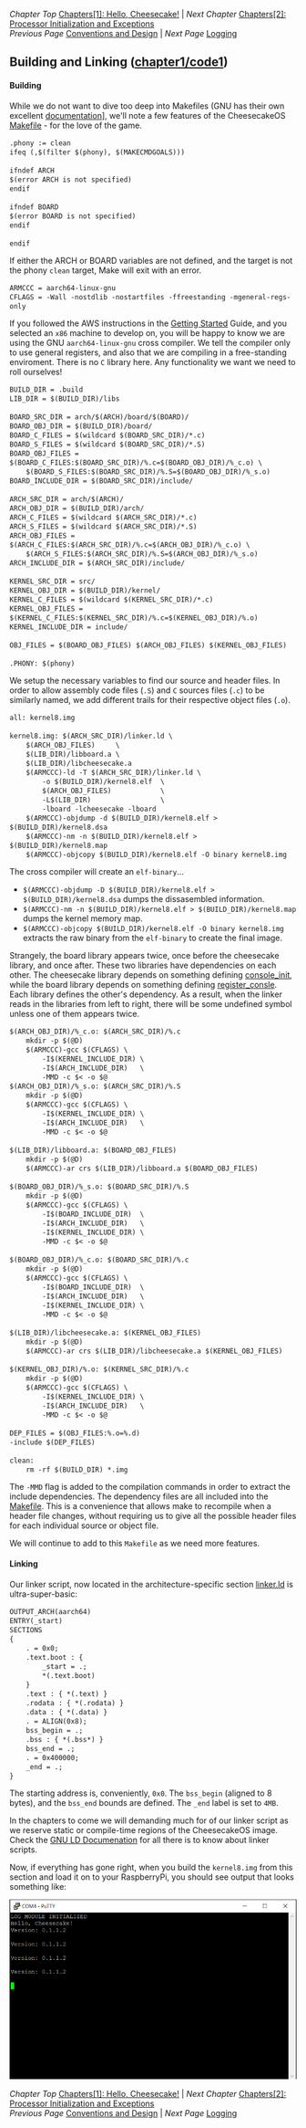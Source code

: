 *Chapter Top* [Chapters[1]: Hello, Cheesecake!](chapter1.md)  |  *Next Chapter* [Chapters[2]: Processor Initialization and Exceptions](../chapter2/chapter2.md)  
*Previous Page* [Conventions and Design](conventions-design.md)  |  *Next Page* [Logging](logging.md)

## Building and Linking ([chapter1/code1](code1))

#### Building

While we do not want to dive too deep into Makefiles (GNU has their own excellent [documentation](https://www.gnu.org/software/make/manual/make.html)], we'll note a few features of the CheesecakeOS [Makefile](code1/Makefile) - for the love of the game.

```make
.phony := clean
ifeq (,$(filter $(phony), $(MAKECMDGOALS)))

ifndef ARCH
$(error ARCH is not specified)
endif

ifndef BOARD
$(error BOARD is not specified)
endif

endif
```
If either the ARCH or BOARD variables are not defined, and the target is not the phony `clean` target, Make will exit with an error.
```make
ARMCCC = aarch64-linux-gnu
CFLAGS = -Wall -nostdlib -nostartfiles -ffreestanding -mgeneral-regs-only
```
If you followed the AWS instructions in the [Getting Started](../chapter0/getting-started.md) Guide, and you selected an `x86` machine to develop on, you will be happy to know we are using the GNU `aarch64-linux-gnu` cross compiler. We tell the compiler only to use general registers, and also that we are compiling in a free-standing enviroment. There is no `C` library here. Any functionality we want we need to roll ourselves!
```make
BUILD_DIR = .build
LIB_DIR = $(BUILD_DIR)/libs

BOARD_SRC_DIR = arch/$(ARCH)/board/$(BOARD)/
BOARD_OBJ_DIR = $(BUILD_DIR)/board/
BOARD_C_FILES = $(wildcard $(BOARD_SRC_DIR)/*.c)
BOARD_S_FILES = $(wildcard $(BOARD_SRC_DIR)/*.S)
BOARD_OBJ_FILES = $(BOARD_C_FILES:$(BOARD_SRC_DIR)/%.c=$(BOARD_OBJ_DIR)/%_c.o) \
    $(BOARD_S_FILES:$(BOARD_SRC_DIR)/%.S=$(BOARD_OBJ_DIR)/%_s.o)
BOARD_INCLUDE_DIR = $(BOARD_SRC_DIR)/include/

ARCH_SRC_DIR = arch/$(ARCH)/
ARCH_OBJ_DIR = $(BUILD_DIR)/arch/
ARCH_C_FILES = $(wildcard $(ARCH_SRC_DIR)/*.c)
ARCH_S_FILES = $(wildcard $(ARCH_SRC_DIR)/*.S)
ARCH_OBJ_FILES = $(ARCH_C_FILES:$(ARCH_SRC_DIR)/%.c=$(ARCH_OBJ_DIR)/%_c.o) \
    $(ARCH_S_FILES:$(ARCH_SRC_DIR)/%.S=$(ARCH_OBJ_DIR)/%_s.o)
ARCH_INCLUDE_DIR = $(ARCH_SRC_DIR)/include/

KERNEL_SRC_DIR = src/
KERNEL_OBJ_DIR = $(BUILD_DIR)/kernel/
KERNEL_C_FILES = $(wildcard $(KERNEL_SRC_DIR)/*.c)
KERNEL_OBJ_FILES = $(KERNEL_C_FILES:$(KERNEL_SRC_DIR)/%.c=$(KERNEL_OBJ_DIR)/%.o)
KERNEL_INCLUDE_DIR = include/

OBJ_FILES = $(BOARD_OBJ_FILES) $(ARCH_OBJ_FILES) $(KERNEL_OBJ_FILES)

.PHONY: $(phony)
```
We setup the necessary variables to find our source and header files. In order to allow assembly code files (`.S`) and `C` sources files (`.c`) to be similarly named, we add different trails for their respective object files (`.o`).
```make
all: kernel8.img

kernel8.img: $(ARCH_SRC_DIR)/linker.ld \
    $(ARCH_OBJ_FILES)     \
    $(LIB_DIR)/libboard.a \
    $(LIB_DIR)/libcheesecake.a
    $(ARMCCC)-ld -T $(ARCH_SRC_DIR)/linker.ld \
        -o $(BUILD_DIR)/kernel8.elf  \
        $(ARCH_OBJ_FILES)            \
        -L$(LIB_DIR)                 \
        -lboard -lcheesecake -lboard
    $(ARMCCC)-objdump -d $(BUILD_DIR)/kernel8.elf > $(BUILD_DIR)/kernel8.dsa
    $(ARMCCC)-nm -n $(BUILD_DIR)/kernel8.elf > $(BUILD_DIR)/kernel8.map
    $(ARMCCC)-objcopy $(BUILD_DIR)/kernel8.elf -O binary kernel8.img
```
The cross compiler will create an `elf-binary`...
- `$(ARMCCC)-objdump -D $(BUILD_DIR)/kernel8.elf > $(BUILD_DIR)/kernel8.dsa` dumps the dissasembled information.
- `$(ARMCCC)-nm -n $(BUILD_DIR)/kernel8.elf > $(BUILD_DIR)/kernel8.map` dumps the kernel memory map.
- `$(ARMCCC)-objcopy $(BUILD_DIR)/kernel8.elf -O binary kernel8.img` extracts the raw binary from the `elf-binary` to create the final image.

Strangely, the board library appears twice, once before the cheesecake library, and once after. These two libraries have dependencies on each other. The cheesecake library depends on something defining [console_init](), while the board library depends on something defining [register_consle](). Each library defines the other's dependency. As a result, when the linker reads in the libraries from left to right, there will be some undefined symbol unless one of them appears twice.
```make
$(ARCH_OBJ_DIR)/%_c.o: $(ARCH_SRC_DIR)/%.c
    mkdir -p $(@D)
    $(ARMCCC)-gcc $(CFLAGS) \
        -I$(KERNEL_INCLUDE_DIR) \
        -I$(ARCH_INCLUDE_DIR)   \
        -MMD -c $< -o $@
$(ARCH_OBJ_DIR)/%_s.o: $(ARCH_SRC_DIR)/%.S
    mkdir -p $(@D)
    $(ARMCCC)-gcc $(CFLAGS) \
        -I$(KERNEL_INCLUDE_DIR) \
        -I$(ARCH_INCLUDE_DIR)   \
        -MMD -c $< -o $@

$(LIB_DIR)/libboard.a: $(BOARD_OBJ_FILES)
    mkdir -p $(@D)
    $(ARMCCC)-ar crs $(LIB_DIR)/libboard.a $(BOARD_OBJ_FILES)

$(BOARD_OBJ_DIR)/%_s.o: $(BOARD_SRC_DIR)/%.S
    mkdir -p $(@D)
    $(ARMCCC)-gcc $(CFLAGS) \
        -I$(BOARD_INCLUDE_DIR)  \
        -I$(ARCH_INCLUDE_DIR)   \
        -I$(KERNEL_INCLUDE_DIR) \
        -MMD -c $< -o $@

$(BOARD_OBJ_DIR)/%_c.o: $(BOARD_SRC_DIR)/%.c
    mkdir -p $(@D)
    $(ARMCCC)-gcc $(CFLAGS) \
        -I$(BOARD_INCLUDE_DIR)  \
        -I$(ARCH_INCLUDE_DIR)   \
        -I$(KERNEL_INCLUDE_DIR) \
        -MMD -c $< -o $@

$(LIB_DIR)/libcheesecake.a: $(KERNEL_OBJ_FILES)
    mkdir -p $(@D)
    $(ARMCCC)-ar crs $(LIB_DIR)/libcheesecake.a $(KERNEL_OBJ_FILES)

$(KERNEL_OBJ_DIR)/%.o: $(KERNEL_SRC_DIR)/%.c
    mkdir -p $(@D)
    $(ARMCCC)-gcc $(CFLAGS) \
        -I$(KERNEL_INCLUDE_DIR) \
        -I$(ARCH_INCLUDE_DIR)   \
        -MMD -c $< -o $@

DEP_FILES = $(OBJ_FILES:%.o=%.d)
-include $(DEP_FILES)

clean:
    rm -rf $(BUILD_DIR) *.img
```
The `-MMD` flag is added to the compilation commands in order to extract the include dependencies. The dependency files are all included into the [Makefile](code1/Makefile). This is a convenience that allows make to recompile when a header file changes, without requiring us to give all the possible header files for each individual source or object file.

We will continue to add to this `Makefile` as we need more features.

#### Linking

Our linker script, now located in the architecture-specific section [linker.ld](code1/arch/arm64/linker.ld) is ultra-super-basic:
```
OUTPUT_ARCH(aarch64)
ENTRY(_start)
SECTIONS
{
    . = 0x0;
    .text.boot : {
        _start = .;
        *(.text.boot)
    }
    .text : { *(.text) }
    .rodata : { *(.rodata) }
    .data : { *(.data) }
    . = ALIGN(0x8);
    bss_begin = .;
    .bss : { *(.bss*) }
    bss_end = .;
    . = 0x400000;
    _end = .;
}
```
The starting address is, conveniently, `0x0`. The `bss_begin` (aligned to 8 bytes), and the `bss_end` bounds are defined. The `_end` label is set to `4MB`.

In the chapters to come we will demanding much for of our linker script as we reserve static or compile-time regions of the CheesecakeOS image. Check the [GNU LD Documenation]() for all there is to know about linker scripts.

Now, if everything has gone right, when you build the `kernel8.img` from this section and load it on to your RaspberryPi, you should see output that looks something like:

![Raspberry Pi Parititioned Cheesecake](images/0102_rpi4_partitioned.png)

*Chapter Top* [Chapters[1]: Hello, Cheesecake!](chapter1.md)  |  *Next Chapter* [Chapters[2]: Processor Initialization and Exceptions](../chapter2/chapter2.md)  
*Previous Page* [Conventions and Design](conventions-design.md)  |  *Next Page* [Logging](logging.md)
